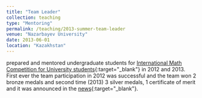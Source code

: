 ```yaml
---
title: "Team Leader"
collection: teaching
type: "Mentoring"
permalink: /teaching/2013-summer-team-leader
venue: "Nazarbayev University"
date: 2013-06-01
location: "Kazakhstan"
---
```

prepared and mentored undergraduate students for [International Math Competition for University students](http://www.imc-math.org.uk/){:target="_blank"}
  in 2012 and 2013. First ever the team participation in 2012 was successful and the team won 2 bronze medals and second time (2013) 3 silver medals,
  1 certificate of merit and it was announced in the [news](https://nu.edu.kz/news/nazarbayev-university-students-won-a-silver-medal-at-international-mathematical-competition){:target="_blank"}.
